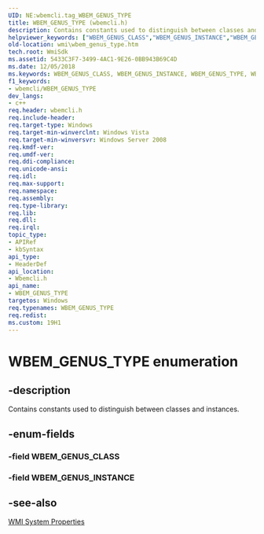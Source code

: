```yaml
---
UID: NE:wbemcli.tag_WBEM_GENUS_TYPE
title: WBEM_GENUS_TYPE (wbemcli.h)
description: Contains constants used to distinguish between classes and instances.helpviewer_keywords: ["WBEM_GENUS_CLASS","WBEM_GENUS_INSTANCE","WBEM_GENUS_TYPE","WBEM_GENUS_TYPE enumeration [Windows Management Instrumentation]","wbemcli/WBEM_GENUS_CLASS","wbemcli/WBEM_GENUS_INSTANCE","wbemcli/WBEM_GENUS_TYPE","wmi.wbem_genus_type"]
old-location: wmi\wbem_genus_type.htm
tech.root: WmiSdk
ms.assetid: 5433C3F7-3499-4AC1-9E26-0BB943B69C4D
ms.date: 12/05/2018
ms.keywords: WBEM_GENUS_CLASS, WBEM_GENUS_INSTANCE, WBEM_GENUS_TYPE, WBEM_GENUS_TYPE enumeration [Windows Management Instrumentation], wbemcli/WBEM_GENUS_CLASS, wbemcli/WBEM_GENUS_INSTANCE, wbemcli/WBEM_GENUS_TYPE, wmi.wbem_genus_type
f1_keywords:
- wbemcli/WBEM_GENUS_TYPE
dev_langs:
- c++
req.header: wbemcli.h
req.include-header: 
req.target-type: Windows
req.target-min-winverclnt: Windows Vista
req.target-min-winversvr: Windows Server 2008
req.kmdf-ver: 
req.umdf-ver: 
req.ddi-compliance: 
req.unicode-ansi: 
req.idl: 
req.max-support: 
req.namespace: 
req.assembly: 
req.type-library: 
req.lib: 
req.dll: 
req.irql: 
topic_type:
- APIRef
- kbSyntax
api_type:
- HeaderDef
api_location:
- Wbemcli.h
api_name:
- WBEM_GENUS_TYPE
targetos: Windows
req.typenames: WBEM_GENUS_TYPE
req.redist: 
ms.custom: 19H1
---
```


# WBEM_GENUS_TYPE enumeration


## -description


Contains constants used to distinguish between classes and instances.


## -enum-fields




### -field WBEM_GENUS_CLASS


### -field WBEM_GENUS_INSTANCE


## -see-also




<a href="https://docs.microsoft.com/windows/desktop/WmiSdk/wmi-system-properties">WMI System Properties</a>
 

 

